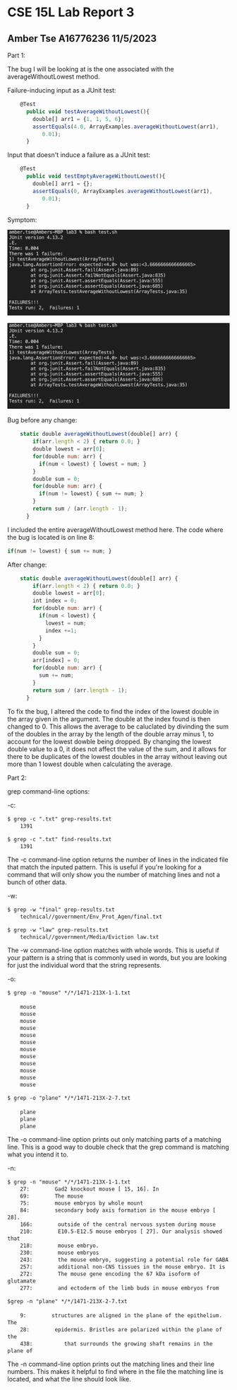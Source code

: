# CSE 15L Lab Report 3
## Amber Tse A16776236 11/5/2023

Part 1:

The bug I will be looking at is the one associated with the averageWithoutLowest method.


Failure-inducing input as a JUnit test:

``` javascript
    @Test
      public void testAverageWithoutLowest(){
        double[] arr1 = {1, 1, 5, 6};
        assertEquals(4.0, ArrayExamples.averageWithoutLowest(arr1),
           0.01);
      }
```
Input that doesn't induce a failure as a JUnit test:
``` javascript
    @Test
      public void testEmptyAverageWithoutLowest(){
        double[] arr1 = {};
        assertEquals(0, ArrayExamples.averageWithoutLowest(arr1),
           0.01);
      }
```
Symptom:

![Image](symptom.png)

![Image](symptom.png)

Bug before any change:

``` javascript
    static double averageWithoutLowest(double[] arr) {
        if(arr.length < 2) { return 0.0; }
        double lowest = arr[0];
        for(double num: arr) {
          if(num < lowest) { lowest = num; }
        }
        double sum = 0;
        for(double num: arr) {
          if(num != lowest) { sum += num; }
        }
        return sum / (arr.length - 1);
      }
```

I included the entire averageWithoutLowest method here. The code where the bug is located is on line 8:
``` javascript
if(num != lowest) { sum += num; }
```

After change:

``` javascript
    static double averageWithoutLowest(double[] arr) {
        if(arr.length < 2) { return 0.0; }
        double lowest = arr[0];
        int index = 0;
        for(double num: arr) {
          if(num < lowest) { 
            lowest = num;
            index +=1;
          }
        }
        double sum = 0;
        arr[index] = 0;
        for(double num: arr) {
          sum += num; 
        }
        return sum / (arr.length - 1);
      }
```
  To fix the bug, I altered the code to find the index of the lowest double in the array given in the argument. The double at the index found is then changed to 0. This allows the average to be caluclated by divinding the sum of the doubles in the array by the length of the double array minus 1, to account for the lowest dowble being dropped. By changing the lowest double value to a 0, it does not affect the value of the sum, and it allows for there to be duplicates of the lowest doubles in the array without leaving out more than 1 lowest double when calculating the average. 

Part 2:

grep command-line options:

-c:

```
$ grep -c ".txt" grep-results.txt
    1391
```
```
$ grep -c ".txt" find-results.txt
    1391
```
The -c command-line option returns the number of lines in the indicated file that match the inputed pattern. This is useful if you're looking for a command that will only show you the number of matching lines and not a bunch of other data. 


-w:
```
$ grep -w "final" grep-results.txt
    technical//government/Env_Prot_Agen/final.txt
```
```
$ grep -w "law" grep-results.txt
    technical//government/Media/Eviction law.txt
```

The -w command-line option matches with whole words. This is useful if your pattern is a string that is commonly used in words, but you are looking for just the individual word that the string represents. 


-o:
```
$ grep -o "mouse" */*/1471-213X-1-1.txt

    mouse
    mouse
    mouse
    mouse
    mouse
    mouse
    mouse
    mouse
    mouse
    mouse
    mouse
    mouse
```
```
$ grep -o "plane" */*/1471-213X-2-7.txt

    plane
    plane
    plane
```

The -o command-line option prints out only matching parts of a matching line. This is a good way to double check that the grep command is matching what you intend it to.


-n:

```
$ grep -n "mouse" */*/1471-213X-1-1.txt 
    27:        Gad2 knockout mouse [ 15, 16]. In
    69:        The mouse 
    75:        mouse embryos by whole mount 
    84:        secondary body axis formation in the mouse embryo [ 28].
    166:        outside of the central nervous system during mouse
    210:        E10.5-E12.5 mouse embryos [ 27]. Our analysis showed that 
    218:        mouse embryo.
    230:        mouse embryos 
    243:        the mouse embryo, suggesting a potential role for GABA
    257:        additional non-CNS tissues in the mouse embryo. It is
    272:        The mouse gene encoding the 67 kDa isoform of glutamate
    277:        and ectoderm of the limb buds in mouse embryos from
```
```
$grep -n "plane" */*/1471-213X-2-7.txt

    9:        structures are aligned in the plane of the epithelium. The
    28:        epidermis. Bristles are polarized within the plane of the
    438:          that surrounds the growing shaft remains in the plane of
```
The -n command-line option prints out the matching lines and their line numbers. This makes it helpful to find where in the file the matching line is located, and what the line should look like. 


